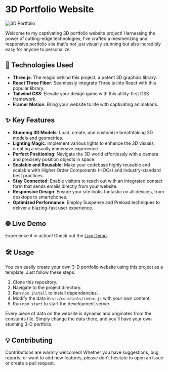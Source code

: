 # 3D Portfolio Website

![3D Portfolio](https://github.com/Arunkumar200103/AK-Portfolio/assets/50835817/Akpothomepage.png)

Welcome to my captivating 3D portfolio website project! Harnessing the power of cutting-edge technologies, I've crafted a mesmerizing and responsive portfolio site that's not just visually stunning but also incredibly easy for anyone to personalize.

## 🚀 Technologies Used
- **Three.js**: The magic behind this project, a potent 3D graphics library.
- **React Three Fiber**: Seamlessly integrate Three.js into React with this popular library.
- **Tailwind CSS**: Elevate your design game with this utility-first CSS framework.
- **Framer Motion**: Bring your website to life with captivating animations.

## ✨ Key Features
- **Stunning 3D Models**: Load, create, and customize breathtaking 3D models and geometries.
- **Lighting Magic**: Implement various lights to enhance the 3D visuals, creating a visually immersive experience.
- **Perfect Positioning**: Navigate the 3D world effortlessly with a camera and precisely position objects in space.
- **Scalable and Reusable**: Make your codebase highly reusable and scalable with Higher Order Components (HOCs) and industry-standard best practices.
- **Stay Connected**: Enable visitors to reach out with an integrated contact form that sends emails directly from your website.
- **Responsive Design**: Ensure your site looks fantastic on all devices, from desktops to smartphones.
- **Optimized Performance**: Employ Suspense and Preload techniques to deliver a blazing-fast user experience.

## 🌐 Live Demo
Experience it in action! Check out the <a href="https://arunkumarfolio.netlify.app/" target="_blank">Live Demo</a>.


## 🛠️ Usage
You can easily create your own 3-D portfolio website using this project as a template. Just follow these steps:
1. Clone this repository.
2. Navigate to the project directory.
3. Run `npm install` to install dependencies.
4. Modify the data in `src/constants/index.js` with your own content.
5. Run `npm start` to start the development server.

Every piece of data on the website is dynamic and originates from the constants file. Simply change the data there, and you'll have your own stunning 3-D portfolio.

## 💡 Contributing
Contributions are warmly welcomed! Whether you have suggestions, bug reports, or want to add new features, please don't hesitate to open an issue or create a pull request.
